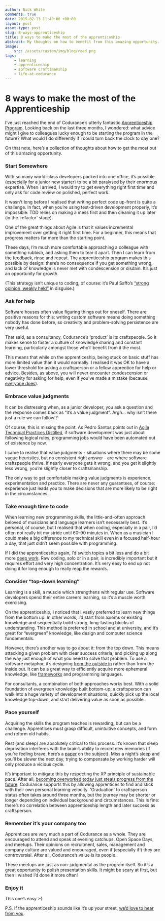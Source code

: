```yaml
---
author: Nick White
comments: true
date: 2019-02-13 11:49:00 +00:00
layout: post
asset-type: post
slug: 8-ways-apprenticeship
title: 8 ways to make the most of the apprenticeship
abstract: My thoughts on how to benefit from this amazing opportunity.
image:
    src: /assets/custom/img/blog/road.png
tags:
    - learning
    - apprenticeship
    - software craftsmanship
    - life-at-codurance
---
```

# 8 ways to make the most of the Apprenticeship

I’ve just reached the end of Codurance’s utterly fantastic [Apprenticeship Program][apply]. Looking back on the last three months, I wondered: what advice might I give to colleagues lucky enough to be starting the program in the future? What would I do differently if I could turn back the clock to day one?

On that note, here’s a collection of thoughts about how to get the most out of this amazing opportunity.

###  Start Somewhere
With so many world-class developers packed into one office, it’s possible (especially for a junior new starter) to be a bit paralysed by their enormous expertise. When I arrived, I would try to get everything right first time and only ask for code review on polished, perfect work.

It wasn't long before I realised that writing perfect code up-front is quite a challenge. In fact, when you’re using test-driven development properly, it’s impossible: TDD relies on making a mess first and then cleaning it up later (in the ‘refactor’ stage).

One of the great things about Agile is that it values incremental improvement over getting it right first time. For a beginner, this means that progress matters far more than the starting point.

These days, I’m much more comfortable approaching a colleague with something rubbish, and asking them to tear it apart. Then I can learn from the feedback, rinse and repeat. The apprenticeship program makes this possible by design: there’s no consequence if you get something wrong, and lack of knowledge is never met with condescension or disdain. It’s just an opportunity for growth.

(This strategy isn’t unique to coding, of course: it’s Paul Saffo’s [“strong opinion, weakly held”][saffo] in disguise.)

### Ask for help
Software houses often value figuring things out for oneself. There are positive reasons for this: writing custom software means doing something nobody has done before, so creativity and problem-solving persistence are very useful.

That said, as a consultancy, Codurance’s ‘product’ is its craftspeople. So it makes sense to foster a culture of knowledge sharing and constant learning, particularly amongst those who’ll benefit from it the most.

This means that while on the apprenticeship, being stuck on basic stuff has more limited value than it would normally. I realised it was OK to have a lower threshold for asking a craftsperson or a fellow apprentice for help or advice. Besides, as above, you will never encounter condescension or negativity for asking for help, even if you’ve made a mistake (because [everyone does][mistakes]).

### Embrace value judgments
It can be distressing when, as a junior developer, you ask a question and the response comes back as “it’s a value judgment”. Argh... why isn’t there just a rule we can follow!?

Of course, this is missing the point. As Pedro Santos points out in [Agile Technical Practices Distilled][ATPD], if software development was just about following logical rules, programming jobs would have been automated out of existence by now.

I came to realise that value judgments - situations where there may be some vague heuristics, but no consistent right answer - are where software craftspeople thrive. If nearly everyone gets it wrong, and you get it slightly less wrong, you’re slightly closer to craftsmanship.

The only way to get comfortable making value judgments is experience, experimentation and practice. There are never any guarantees, of course: experience just leads you to make decisions that are more likely to be right in the circumstances. 

### Take enough time to code
When learning new programming skills, the little-and-often approach beloved of musicians and language learners isn’t necessarily best. It’s personal, of course, but I realised that when coding, especially in a pair, I’d often not really hit my stride until 60-90 minutes in. When as a musician I could make a big difference to my technical skill even in a focused half-hour a day, that just didn’t seem possible with programming. 

If I did the apprenticeship again, I’d switch topics a bit less and do a bit more [deep work][deepwork]. Raw coding, solo or in a pair, is incredibly important but it requires effort and very high concentration. It’s very easy to end up not doing it for long enough to really reap the rewards.

### Consider “top-down learning”
Learning is a skill, a muscle which strengthens with regular use. Software developers spend their entire careers learning, so it’s a muscle worth exercising.

On the apprenticeship, I noticed that I vastly preferred to learn new things from the bottom up. In other words, I’d start from axioms or existing knowledge and sequentially build strong, long-lasting blocks of understanding. This method is preferred in school and at university, and it’s great for “evergreen” knowledge, like design and computer science fundamentals.

However, there’s another way to go about it: from the top down. This means attacking a given problem with clear success criteria, and picking up along the way just enough of what you need to solve that problem. To use a software metaphor, it’s designing [from the outside in][outsidein] rather than from the inside out. It can be a great way to efficiently acquire more ephemeral knowledge, like [frameworks][frameworks] and programming languages.

For consultants, a combination of both approaches works best. With a solid foundation of evergreen knowledge built bottom-up, a craftsperson can walk into a huge variety of development situations, quickly pick up the local knowledge top-down, and start delivering value as soon as possible.

### Pace yourself
Acquiring the skills the program teaches is rewarding, but can be a challenge. Apprentices must grasp difficult, unintuitive concepts, and form and reform old habits.

Rest (and sleep) are absolutely critical to this process. It’s known that sleep deprivation interferes with the brain’s ability to record new memories (if you’re feeling brave, here’s a [paper][sleepandmemory] on the subject). Miss a night’s sleep and you’ll be slower the next day; trying to compensate by working harder will only produce a vicious cycle.

It’s important to mitigate this by respecting the XP principle of sustainable pace. After all, [becoming overworked today just steals progress from the future][sustainablepace]. Codurance supports this by allowing apprentices to find and stick with their own personal learning velocity. 'Graduation' to craftsperson status often takes around three months, but the journey may be shorter or longer depending on individual background and circumstances. This is fine: there’s no correlation between apprenticeship length and later success as craftsperson.


### Remember it’s your company too
Apprentices are very much a part of Codurance as a whole. They are encouraged to attend and speak at evening catchups, Open Space Days, and meetups. Their opinions on recruitment, sales, management and company culture are valued and encouraged, even if (especially if!) they are controversial. After all, Codurance’s value is its people.

These meetups are just as non-judgmental as the program itself. So it’s a great opportunity to polish presentation skills. It might be scary at first, but then I wished I’d done it more often!

### Enjoy it
This one’s easy :-)

P.S. If the apprenticeship sounds like it’s up your street, [we’d love to hear from you][apply].

[apply]: https://codurance.com/careers/become_an_apprentice/
[saffo]: https://www.saffo.com/02008/07/26/strong-opinions-weakly-held/
[mistakes]: https://tosbourn.com/every-developer-makes-mistakes-all-the-time/
[ATPD]: https://leanpub.com/agiletechnicalpracticesdistilled
[deepwork]: http://calnewport.com/books/deep-work/
[outsidein]: https://codurance.com/2017/10/23/outside-in-design/
[frameworks]: https://sizovs.net/2018/12/17/stop-learning-frameworks/
[sleepandmemory]: http://learnmem.cshlp.org/content/20/10/558.full
[sustainablepace]: http://www.extremeprogramming.org/rules/overtime.html
[driving]: https://www.ingenie.com/blog/2017/11/is-passing-first-time-best